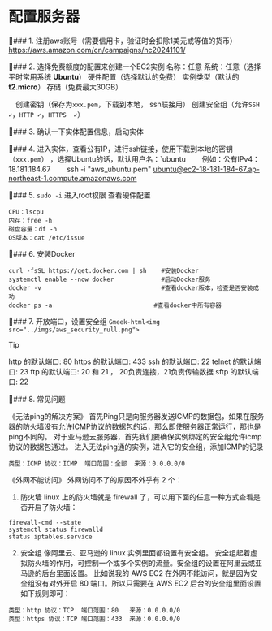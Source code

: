 # 配置服务器

🔖### 1. 注册aws账号（需要信用卡，验证时会扣除1美元或等值的货币）
https://aws.amazon.com/cn/campaigns/nc20241101/

🔖### 2. 选择免费额度的配置来创建一个EC2实例
    名称：任意
    系统：任意（选择平时常用系统  **Ubuntu**）
    硬件配置（选择默认的免费）
    实例类型（默认的**t2.micro**）
    存储（免费最大30GB）
    
　创建密钥（保存为`xxx.pem`，下载到本地， ssh联接用）
    创建安全组（允许`SSH ✓`，`HTTP ✓`，`HTTPS  ✓`） 

🔖### 3. 确认一下实体配置信息，启动实体

🔖### 4. 进入实体，查看公有IP，进行ssh链接，使用下载到本地的密钥（`xxx.pem`） ，选择Ubuntu的话，默认用户名：`ubuntu
　　例如：公有IPv4：18.181.184.67
　　ssh -i "aws_ubuntu.pem" ubuntu@ec2-18-181-184-67.ap-northeast-1.compute.amazonaws.com

🔖### 5. `sudo -i`  进入root权限
查看硬件配置
```
CPU：lscpu
内存：free -h
磁盘容量：df -h
OS版本：cat /etc/issue
```

🔖### 6. 安装Docker
```
curl -fsSL https://get.docker.com | sh    #安装Docker
systemctl enable --now docker             #启动Docker服务
docker -v                                 #查看docker版本，检查是否安装成功
docker ps -a                            #查看docker中所有容器
```


🔖### 7. 开放端口，设置安全组
`Gmeek-html<img src="../imgs/aws_security_rull.png">`

> [!TIP]
> http 的默认端口: 80
> https 的默认端口: 433
> ssh 的默认端口: 22
> telnet 的默认端口: 23
> ftp 的默认端口: 20 和 21 ，  20负责连接，21负责传输数据
> sftp 的默认端口: 22




🔖### 8. 常见问题

《无法ping的解决方案》
首先Ping只是向服务器发送ICMP的数据包，如果在服务器的防火墙没有允许ICMP协议的数据包的话，那么即使服务器正常运行，那也是ping不同的。
对于亚马逊云服务器，首先我们要确保实例绑定的安全组允许icmp协议的数据包通过。
进入无法ping通的实例，进入它的安全组，添加ICMP的记录
```
类型：ICMP 协议：ICMP  端口范围：全部  来源：0.0.0.0/0
```


《外网不能访问》
外网访问不了的原因不外乎有 2 个：
1. 防火墙
linux 上的防火墙就是 firewall 了，可以用下面的任意一种方式查看是否开启了防火墙：

```
firewall-cmd --state
systemctl status firewalld
status iptables.service
```

2. 安全组
像阿里云、亚马逊的 linux 实例里面都设置有安全组。
安全组起着虚拟防火墙的作用，可控制一个或多个实例的流量。安全组的设置在阿里云或亚马逊的后台里面设置。
比如说我的 AWS EC2 在外网不能访问，就是因为安全组没有对外开启 80 端口。所以只需要在 AWS EC2 后台的安全组里面设置如下规则即可：
```
类型：http 协议：TCP  端口范围：80   来源：0.0.0.0/0
类型：https 协议：TCP 端口范围：433  来源：0.0.0.0/0
```
